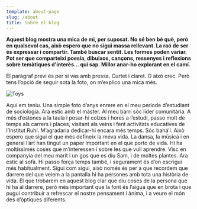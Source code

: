 ```yaml
---
template: about-page
slug: /about
title: Sobre el blog
---
```

**Aquest blog mostra una mica de mi, per suposat. No sé ben bé què, però en qualsevol cas, això espero que no sigui massa rellevant. La raó de ser és expressar i compartir. També buscar sentit. Les formes poden variar. Pot ser que comparteixi poesía, dibuixos, cançons, ressenyes i reflexions sobre temàtiques d’interès... qui sap. Millor anar-ho explorant en el camí.**

El paràgraf previ és per si vas amb pressa. Curtet i claret. O això crec. Però tens l’opció de seguir sota la foto, on m’explico una mica més.

![Toys](/assets/259e873d-bbe4-4862-96a2-a6278b1d4f3e.jpeg "Toys")

Aquí em teniu. Una simple foto d’anys enrere en el meu període d’estudiant de sociologia. Ara estic amb el màster. Al meu barri sóc líder comunitària. A més d’estones a la taula i posar-hi colzes i hores a l’estudi, passo molt de temps als carrers i places, visitant als veins i fent activitats educatives de l’Institut Ruhí. M’agradaria dedicar-hi encara més temps. Sóc bahá’í. Això espero que sigui el que més defineix la meva vida. La dansa, la música i en general l’art han tingut un paper important en el que porto de vida. Hi ha moltíssimes coses que m’interessen i sobre les que vull aprendre. Visc en companyía del meu marit i un gos que es diu Sam, i de moltes plantes. Ara estic al sofà. Hi passo força temps també, i segurament és d’on escrigui més habitualment. Sigui com sigui, això només és per a que recordem que darrere del que veiem a la pantalla hi ha persones amb tota una història de vida. El que trobarem en aquest blog clar que diu coses de la persona que hi ha al darrere, però més important que la font és l’aigua que en brota i que pugui contribuir a refrescar el nostre pensament i ànima, i a veure el món des d’òptiques diferents.